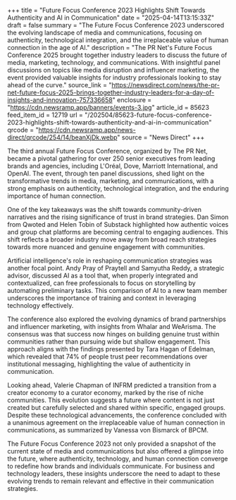 +++
title = "Future Focus Conference 2023 Highlights Shift Towards Authenticity and AI in Communication"
date = "2025-04-14T13:15:33Z"
draft = false
summary = "The Future Focus Conference 2023 underscored the evolving landscape of media and communications, focusing on authenticity, technological integration, and the irreplaceable value of human connection in the age of AI."
description = "The PR Net's Future Focus Conference 2025 brought together industry leaders to discuss the future of media, marketing, technology, and communications. With insightful panel discussions on topics like media disruption and influencer marketing, the event provided valuable insights for industry professionals looking to stay ahead of the curve."
source_link = "https://newsdirect.com/news/the-pr-net-future-focus-2025-brings-together-industry-leaders-for-a-day-of-insights-and-innovation-757336658"
enclosure = "https://cdn.newsramp.app/banners/events-3.jpg"
article_id = 85623
feed_item_id = 12719
url = "/202504/85623-future-focus-conference-2023-highlights-shift-towards-authenticity-and-ai-in-communication"
qrcode = "https://cdn.newsramp.app/news-direct/qrcode/254/14/beanXjDk.webp"
source = "News Direct"
+++

<p>The third annual Future Focus Conference, organized by The PR Net, became a pivotal gathering for over 250 senior executives from leading brands and agencies, including L'Oréal, Dove, Marriott International, and OpenAI. The event, through ten panel discussions, shed light on the transformative trends in media, marketing, and communications, with a strong emphasis on authenticity, technological integration, and the enduring importance of human connection.</p><p>One of the key takeaways was the shift towards community-driven narratives and the rising significance of trust in brand strategies. Dan Simon from Qwoted and Helen Tobin of Substack highlighted how authentic voices and group chat platforms are becoming central to engaging audiences. This shift reflects a broader industry move away from broad reach strategies towards more nuanced and genuine engagement with communities.</p><p>Artificial intelligence's role in reshaping communication strategies was another focal point. Andy Pray of Praytell and Samyutha Reddy, a strategic advisor, discussed AI as a tool that, when properly integrated and contextualized, can free professionals to focus on storytelling by automating preliminary tasks. This comparison of AI to a new team member underscores the importance of training and context in leveraging technology effectively.</p><p>The conference also explored the evolving dynamics of brand partnerships and influencer marketing, with insights from Whalar and WeArisma. The consensus was that success now hinges on building genuine trust within communities rather than pursuing wide but shallow engagement. This approach aligns with the findings presented by Tara Hagan of Edelman, which revealed that 74% of people trust peer recommendations over institutional messaging, highlighting the value of authenticity in communication.</p><p>Looking ahead, Valerie Chapman of INFRM predicted a transition from a creator economy to a curator economy, marked by the rise of niche communities. This evolution suggests a future where content is not just created but carefully selected and shared within specific, engaged groups. Despite these technological advancements, the conference concluded with a unanimous agreement on the irreplaceable value of human connection in communications, as summarized by Vanessa von Bismarck of BPCM.</p><p>The Future Focus Conference 2023 not only provided a snapshot of the current state of media and communications but also offered a glimpse into the future, where authenticity, technology, and human connection converge to redefine how brands and individuals communicate. For business and technology leaders, these insights underscore the need to adapt to these evolving trends to remain relevant and effective in their communication strategies.</p>